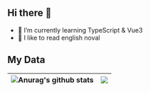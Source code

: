 ## Hi there 👋

<!--
**AngryChocobo/AngryChocobo** is a ✨ _special_ ✨ repository because its `README.md` (this file) appears on your GitHub profile.

Here are some ideas to get you started:
-->

- 🌱 I’m currently learning TypeScript & Vue3
- 📖 I like to read english noval

## My Data

| <img align="center" src="https://github-readme-stats.vercel.app/api?username=AngryChocobo&show_icons=true&include_all_commits=true&theme=buefy&hide_border=true" alt="Anurag's github stats" /> | <img align="center" src="https://github-readme-stats.vercel.app/api/top-langs/?username=angrychocobo&exclude_repo=monster-hunter-web-data&layout=compact&theme=buefy&hide_border=true" /> | 
| ------------- | ------------- |
